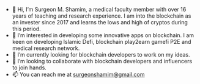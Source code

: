 - 👋 Hi, I’m Surgeon M. Shamim, a medical faculty member with over 16 years of teaching and research experience. I am into the blockchain as an invester since 2017 and learns the lows and high of cryptos during this period. 
- 👀 I’m interested in developing some innovative apps on blockchain. I am keen on developing Islamic Defi, blockchain play2earn gamefi P2E and medical research network.
- 🌱 I’m currently looking for blockchain developers to work on my ideas.
- 💞️ I’m looking to collaborate with blockchain developers and influencers to join hands.
- 📫 You can reach me at surgeonshamim@gmail.com

<!---
surgeonshamim/surgeonshamim is a ✨ special ✨ repository because its `README.md` (this file) appears on your GitHub profile.
You can click the Preview link to take a look at your changes.
--->
